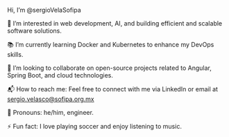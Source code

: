 Hi, I’m @sergioVelaSofipa

🌱 I’m interested in web development, AI, and building efficient and scalable software solutions.

📚 I’m currently learning Docker and Kubernetes to enhance my DevOps skills.

🤝 I’m looking to collaborate on open-source projects related to Angular, Spring Boot, and cloud technologies.

📬 How to reach me: Feel free to connect with me via LinkedIn or email at sergio.velasco@sofipa.org.mx

👤 Pronouns: he/him, engineer.

⚡ Fun fact: I love playing soccer and enjoy listening to music.

<!---
sergioVelaSofipa/sergioVelaSofipa is a ✨ special ✨ repository because its `README.md` (this file) appears on your GitHub profile.
You can click the Preview link to take a look at your changes.
--->
